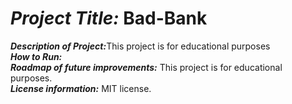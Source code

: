 # <h1><strong><em>Project Title:</em></strong> Bad-Bank</H1>
<strong><em>Description of Project:</em></strong>This project is for educational purposes<br>
<strong><em>How to Run:</em></strong>  <br>
<strong><em>Roadmap of future improvements:</em></strong>  This project is for educational purposes. <br>
<strong><em>License information:</em></strong>  MIT license. <br>
